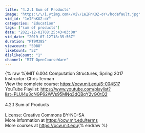 ```yaml
---
title: "4.2.1 Sum of Products"
image: "https:\/\/i.ytimg.com\/vi\/1eIFnKOZ-oY\/hqdefault.jpg"
vid_id: "1eIFnKOZ-oY"
categories: "Education"
tags: ["sum of products"]
date: "2021-12-01T08:25:43+03:00"
vid_date: "2019-07-12T18:35:56Z"
duration: "PT9M38S"
viewcount: "5088"
likeCount: "52"
dislikeCount: "1"
channel: "MIT OpenCourseWare"
---
```

{% raw %}MIT 6.004 Computation Structures, Spring 2017<br />Instructor: Chris Terman<br />View the complete course: <a rel="nofollow" target="blank" href="https://ocw.mit.edu/6-004S17">https://ocw.mit.edu/6-004S17</a><br />YouTube Playlist: <a rel="nofollow" target="blank" href="https://www.youtube.com/playlist?list=PLUl4u3cNGP62WVs95MNq3dQBqY2vGOtQ2">https://www.youtube.com/playlist?list=PLUl4u3cNGP62WVs95MNq3dQBqY2vGOtQ2</a><br /><br />4.2.1 Sum of Products<br /><br />License: Creative Commons BY-NC-SA<br />More information at <a rel="nofollow" target="blank" href="https://ocw.mit.edu/terms">https://ocw.mit.edu/terms</a><br />More courses at <a rel="nofollow" target="blank" href="https://ocw.mit.edu">https://ocw.mit.edu</a>{% endraw %}
